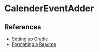 # CalenderEventAdder

## References
* [Setting up Gradle](https://spring.io/guides/gs/gradle/)
* [Formatting a Readme](https://docs.github.com/en/get-started/writing-on-github/getting-started-with-writing-and-formatting-on-github/basic-writing-and-formatting-syntax)